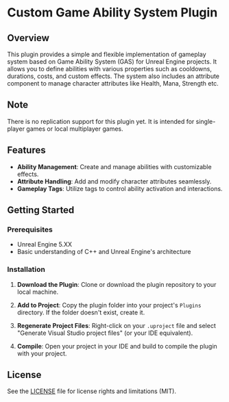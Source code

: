 # Custom Game Ability System Plugin

## Overview

This plugin provides a simple and flexible implementation of gameplay system based on Game Ability System (GAS) for Unreal Engine projects. It allows you to define abilities with various properties such as cooldowns, durations, costs, and custom effects. The system also includes an attribute component to manage character attributes like Health, Mana, Strength etc.

## Note
There is no replication support for this plugin yet. It is intended for single-player games or local multiplayer games.

## Features

- **Ability Management**: Create and manage abilities with customizable effects.
- **Attribute Handling**: Add and modify character attributes seamlessly.
- **Gameplay Tags**: Utilize tags to control ability activation and interactions.

## Getting Started

### Prerequisites

- Unreal Engine 5.XX
- Basic understanding of C++ and Unreal Engine's architecture

### Installation

1. **Download the Plugin**: Clone or download the plugin repository to your local machine.

2. **Add to Project**: Copy the plugin folder into your project's `Plugins` directory. If the folder doesn't exist, create it.

3. **Regenerate Project Files**: Right-click on your `.uproject` file and select "Generate Visual Studio project files" (or your IDE equivalent).

4. **Compile**: Open your project in your IDE and build to compile the plugin with your project.

## License

See the [LICENSE](LICENSE.md) file for license rights and limitations (MIT).